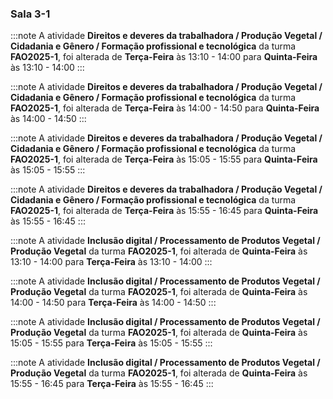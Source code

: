 ### Sala 3-1


:::note
A atividade **Direitos e deveres da trabalhadora / Produção Vegetal / Cidadania e Gênero / Formação profissional e tecnológica** da turma **FAO2025-1**, foi alterada de **Terça-Feira** às 13:10 - 14:00 para **Quinta-Feira** às 13:10 - 14:00
:::
        


:::note
A atividade **Direitos e deveres da trabalhadora / Produção Vegetal / Cidadania e Gênero / Formação profissional e tecnológica** da turma **FAO2025-1**, foi alterada de **Terça-Feira** às 14:00 - 14:50 para **Quinta-Feira** às 14:00 - 14:50
:::
        


:::note
A atividade **Direitos e deveres da trabalhadora / Produção Vegetal / Cidadania e Gênero / Formação profissional e tecnológica** da turma **FAO2025-1**, foi alterada de **Terça-Feira** às 15:05 - 15:55 para **Quinta-Feira** às 15:05 - 15:55
:::
        


:::note
A atividade **Direitos e deveres da trabalhadora / Produção Vegetal / Cidadania e Gênero / Formação profissional e tecnológica** da turma **FAO2025-1**, foi alterada de **Terça-Feira** às 15:55 - 16:45 para **Quinta-Feira** às 15:55 - 16:45
:::
        


:::note
A atividade **Inclusão digital / Processamento de Produtos Vegetal / Produção Vegetal** da turma **FAO2025-1**, foi alterada de **Quinta-Feira** às 13:10 - 14:00 para **Terça-Feira** às 13:10 - 14:00
:::
        


:::note
A atividade **Inclusão digital / Processamento de Produtos Vegetal / Produção Vegetal** da turma **FAO2025-1**, foi alterada de **Quinta-Feira** às 14:00 - 14:50 para **Terça-Feira** às 14:00 - 14:50
:::
        


:::note
A atividade **Inclusão digital / Processamento de Produtos Vegetal / Produção Vegetal** da turma **FAO2025-1**, foi alterada de **Quinta-Feira** às 15:05 - 15:55 para **Terça-Feira** às 15:05 - 15:55
:::
        


:::note
A atividade **Inclusão digital / Processamento de Produtos Vegetal / Produção Vegetal** da turma **FAO2025-1**, foi alterada de **Quinta-Feira** às 15:55 - 16:45 para **Terça-Feira** às 15:55 - 16:45
:::
        

